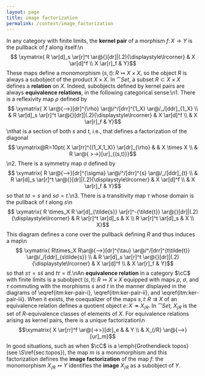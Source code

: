 ```yaml
---
layout: page
title: image factorization
permalink: /context/image_factorization
---
```

In any category with finite limits,  the **kernel pair** of a morphism $f \colon X \to Y$ is the pullback of $f$ along itself:\n$$ \xymatrix{ R \ar[d]_s \ar[r]^t \ar@{}[dr]|(.2){\displaystyle\lrcorner} & X \ar[d]^f \\ X \ar[r]_f & Y}$$ These maps define a monomorphism $(s,t) \colon R \rightarrowtail X \times X$, so the object $R$ is always a subobject of the product $X \times X$. In $\cat{Set}$, a subset $R \subset X \times X$ defines a **relation** on $X$. Indeed, subobjects defined by kernel pairs are always **equivalence relations**,  in the following categorical sense:\n1. There is a reflexivity map $\rho$ defined by $$ \xymatrix{ X \ar@{-->}[dr]^{\rho} \ar@/^/[drr]^{1_X} \ar@/_/[ddr]_{1_X}  \\ & R \ar[d]_s \ar[r]^t \ar@{}[dr]|(.2){\displaystyle\lrcorner} & X \ar[d]^f \\ & X \ar[r]_f & Y}$$\nthat is a section of both $s$ and $t$, i.e., that defines a factorization of the diagonal $$ \xymatrix@R=10pt{ X \ar[rr]^{(1_X,1_X)} \ar[dr]_{\rho} & & X \times X \\ & R \ar@{ >->}[ur]_{(s,t)}}$$\n2. There is a symmetry map $\sigma$ defined by $$ \xymatrix{ R \ar@{-->}[dr]^{\sigma} \ar@/^/[drr]^{s} \ar@/_/[ddr]_{t}  \\ & R \ar[d]_s \ar[r]^t \ar@{}[dr]|(.2){\displaystyle\lrcorner} & X \ar[d]^f \\ & X \ar[r]_f & Y}$$ so that $t \sigma =s$ and $s \sigma = t$.\n3. There is a transitivity map $\tau$ whose domain is the pullback of $t$ along $s$\n$$ \xymatrix{ R \times_X R \ar[d]_{\tilde{s}} \ar[r]^-{\tilde{t}} \ar@{}[dr]|(.2){\displaystyle\lrcorner} & R \ar[r]^t \ar[d]_s & X \\ R \ar[r]^t \ar[d]_s & X \\ X}$$  This diagram defines a cone over the pullback defining $R$ and thus induces a map\n$$ \xymatrix{ R\times_X R\ar@{-->}[dr]^{\tau} \ar@/^/[drr]^{t\tilde{t}} \ar@/_/[ddr]_{s\tilde{s}}  \\ & R \ar[d]_s \ar[r]^t \ar@{}[dr]|(.2){\displaystyle\lrcorner} & X \ar[d]^f \\ & X \ar[r]_f & Y}$$ so that $s\tau = s \tilde{s}$ and $t \tau = t\tilde{t}$.\nAn  **equivalence relation** in a category $\cC$ with finite limits is a subobject $(s,t) \colon R \rightarrowtail X \times X$ equipped with maps $\rho$, $\sigma$, and $\tau$ commuting with the morphisms $s$ and $t$ in the manner displayed in the diagrams of \eqref{itm:ker-pair-i}, \eqref{itm:ker-pair-ii}, and \eqref{itm:ker-pair-iii}. When it exists, the coequalizer of the maps $s,t \colon R \rightrightarrows X$ of an equivalence relation defines a quotient object $e \colon X \twoheadrightarrow X_{/R}$. In $\cat{Set}$, $X_{/R}$ is the set of $R$-equivalence classes of elements of $X$. For equivalence relations arising as kernel pairs, there is a unique factorization\n$$\xymatrix{ X \ar[rr]^f \ar@{->>}[dr]_e & & Y \\ & X_{/R} \ar@{-->}[ur]_m}$$ In good situations, such as when $\cC$ is a  \emph{Grothendieck topos} (see \S\ref{sec:topos}), the map $m$ is a monomorphism and this factorization defines the **image factorization** of the map $f$: the monomorphism $X_{/R} \rightarrowtail Y$ identifies the **image** $X_{/R}$ as a subobject of $Y$.
